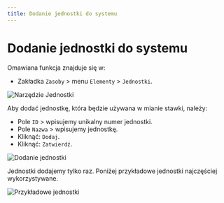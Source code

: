 ```yaml
---
title: Dodanie jednostki do systemu
---
```

# Dodanie jednostki do systemu

Omawiana funkcja znajduje się w:

- Zakładka `Zasoby` > menu `Elementy` > `Jednostki`.

![Narzędzie Jednostki](jednostkiprzejscie.gif)

Aby dodać jednostkę, która będzie używana w mianie stawki, należy:

- Pole `ID` > wpisujemy unikalny numer jednostki.
- Pole `Nazwa` > wpisujemy jednostkę.
- Kliknąć: `Dodaj`.
- Kliknąć: `Zatwierdź`.

![Dodanie jednostki](dodaniejednostki.gif)

Jednostki dodajemy tylko raz. Poniżej przykładowe jednostki najczęściej wykorzystywane.

![Przykładowe jednostki](przykladjednostka.png)